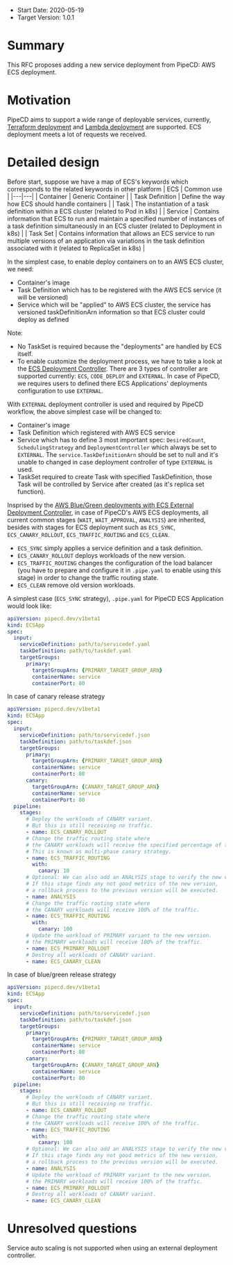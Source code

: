 - Start Date: 2020-05-19
- Target Version: 1.0.1

# Summary

This RFC proposes adding a new service deployment from PipeCD: AWS ECS deployment.

# Motivation

PipeCD aims to support a wide range of deployable services, currently, [Terraform deployment](https://pipecd.dev/docs/feature-status/#terraform-deployment) and [Lambda deployment](https://pipecd.dev/docs/feature-status/#lambda-deployment) are supported. ECS deployment meets a lot of requests we received.

# Detailed design

Before start, suppose we have a map of ECS's keywords which corresponds to the related keywords in other platform
| ECS  | Common use |
|---|---|
| Container | Generic Container |
| Task Definition | Define the way how ECS should handle containers |
| Task | The instantiation of a task definition within a ECS cluster (related to Pod in k8s) |
| Service | Contains information that ECS to run and maintain a specified number of instances of a task definition simultaneously in an ECS cluster (related to Deployment in k8s) |
| Task Set | Contains information that allows an ECS service to run multiple versions of an application via variations in the task definition associated with it (related to ReplicaSet in k8s) |

In the simplest case, to enable deploy containers on to an AWS ECS cluster, we need:
- Container's image
- Task Definition which has to be registered with the AWS ECS service (it will be versioned)
- Service which will be "applied" to AWS ECS cluster, the service has versioned taskDefinitionArn information so that ECS cluster could deploy as defined

Note:
- No TaskSet is required because the "deployments" are handled by ECS itself.
- To enable customize the deployment process, we have to take a look at the [ECS Deployment Controller](https://docs.aws.amazon.com/AmazonECS/latest/APIReference/API_DeploymentController.html). There are 3 types of controller are supported currently: `ECS`, `CODE_DEPLOY` and `EXTERNAL`. In case of PipeCD, we requires users to defined there ECS Applications' deployments configuration to use `EXTERNAL`.

With `EXTERNAL` deployment controller is used and required by PipeCD workflow, the above simplest case will be changed to:
- Container's image
- Task Definition which registered with AWS ECS service
- Service which has to define 3 most important spec: `DesiredCount`, `SchedulingStrategy` and `DeploymentController` which always be set to `EXTERNAL`. The `service.TaskDefinitionArn` should be set to null and it's unable to changed in case deployment controller of type `EXTERNAL` is used.
- TaskSet required to create Task with specified TaskDefinition, those Task will be controlled by Service after created (as it's replica set function). 

Insprised by the [AWS Blue/Green deployments with ECS External Deployment Controller](https://aws.amazon.com/blogs/containers/blue-green-deployments-with-the-ecs-external-deployment-controller/), in case of PipeCD's AWS ECS deployments, all current common stages (`WAIT`, `WAIT_APPROVAL`, `ANALYSIS`) are inherited, besides with stages for ECS deployment such as `ECS_SYNC`, `ECS_CANARY_ROLLOUT`, `ECS_TRAFFIC_ROUTING` and `ECS_CLEAN`.

- `ECS_SYNC` simply applies a service definition and a task definition.
- `ECS_CANARY_ROLLOUT` deploys workloads of the new version.
- `ECS_TRAFFIC_ROUTING` changes the configuration of the load balancer (you have to prepare and configure it in `.pipe.yaml` to enable using this stage) in order to change the traffic routing state.
- `ECS_CLEAN` remove old version workloads.

A simplest case (`ECS_SYNC` strategy), `.pipe.yaml` for PipeCD ECS Application would look like:

```yaml
apiVersion: pipecd.dev/v1beta1
kind: ECSApp
spec:
  input:
    serviceDefinition: path/to/servicedef.yaml
    taskDefinition: path/to/taskdef.yaml
    targetGroups:
      primary:
        targetGroupArn: {PRIMARY_TARGET_GROUP_ARN}
        containerName: service
        containerPort: 80
```

In case of canary release strategy

```yaml
apiVersion: pipecd.dev/v1beta1
kind: ECSApp
spec:
  input:
    serviceDefinition: path/to/servicedef.json
    taskDefinition: path/to/taskdef.json
    targetGroups:
      primary:
        targetGroupArn: {PRIMARY_TARGET_GROUP_ARN}
        containerName: service
        containerPort: 80
      canary:
        targetGroupArn: {CANARY_TARGET_GROUP_ARN}
        containerName: service
        containerPort: 80
  pipeline:
    stages:
      # Deploy the workloads of CANARY variant.
      # But this is still receiving no traffic.
      - name: ECS_CANARY_ROLLOUT
      # Change the traffic routing state where
      # the CANARY workloads will receive the specified percentage of traffic.
      # This is known as multi-phase canary strategy.
      - name: ECS_TRAFFIC_ROUTING
        with:
          canary: 10
      # Optional: We can also add an ANALYSIS stage to verify the new version.
      # If this stage finds any not good metrics of the new version,
      # a rollback process to the previous version will be executed.
      - name: ANALYSIS
      # Change the traffic routing state where
      # the CANARY workloads will receive 100% of the traffic.
      - name: ECS_TRAFFIC_ROUTING
        with:
          canary: 100
      # Update the workload of PRIMARY variant to the new version.
      # the PRIMARY workloads will receive 100% of the traffic.
      - name: ECS_PRIMARY_ROLLOUT
      # Destroy all workloads of CANARY variant.
      - name: ECS_CANARY_CLEAN
```

In case of blue/green release strategy

```yaml
apiVersion: pipecd.dev/v1beta1
kind: ECSApp
spec:
  input:
    serviceDefinition: path/to/servicedef.json
    taskDefinition: path/to/taskdef.json
    targetGroups:
      primary:
        targetGroupArn: {PRIMARY_TARGET_GROUP_ARN}
        containerName: service
        containerPort: 80
      canary:
        targetGroupArn: {CANARY_TARGET_GROUP_ARN}
        containerName: service
        containerPort: 80
  pipeline:
    stages:
      # Deploy the workloads of CANARY variant.
      # But this is still receiving no traffic.
      - name: ECS_CANARY_ROLLOUT
      # Change the traffic routing state where
      # the CANARY workloads will receive 100% of the traffic.
      - name: ECS_TRAFFIC_ROUTING
        with:
          canary: 100
      # Optional: We can also add an ANALYSIS stage to verify the new version.
      # If this stage finds any not good metrics of the new version,
      # a rollback process to the previous version will be executed.
      - name: ANALYSIS
      # Update the workload of PRIMARY variant to the new version.
      # the PRIMARY workloads will receive 100% of the traffic.
      - name: ECS_PRIMARY_ROLLOUT
      # Destroy all workloads of CANARY variant.
      - name: ECS_CANARY_CLEAN
```

# Unresolved questions

Service auto scaling is not supported when using an external deployment controller.
